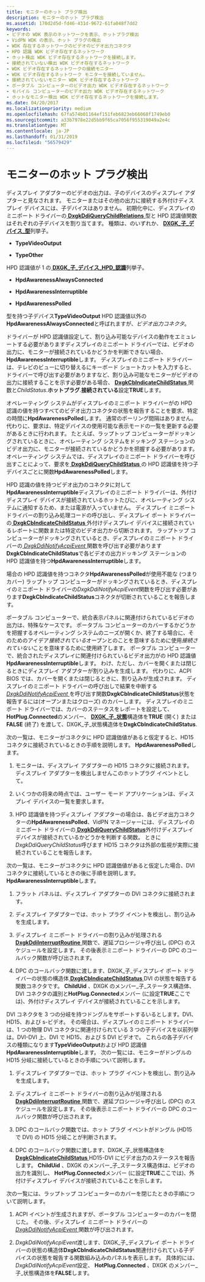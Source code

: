 ```yaml
---
title: モニターのホット プラグ検出
description: モニターのホット プラグ検出
ms.assetid: 170d2d5d-fd46-431d-9672-61fa048f7dd2
keywords:
- ビデオの WDK 表示のネットワークを表示、ホットプラグ検出
- VidPN WDK の表示、ホット プラグの検出
- WDK 存在するネットワークのビデオのビデオ出力コネクタ
- HPD 認識 WDK ビデオ存在するネットワーク
- ホット検出 WDK ビデオ存在するネットワークを接続します。
- 接続されていない検出 WDK ビデオ存在するネットワーク
- WDK ビデオ存在するネットワークの接続モニター
- WDK ビデオ存在するネットワーク モニターを接続していません。
- 接続されていないモニター WDK ビデオ存在するネットワーク
- ポータブル コンピューターのビデオ出力 WDK ビデオ存在するネットワーク
- モバイル コンピューターのビデオ出力 WDK ビデオ存在するネットワーク
- ホットなモニター検出 WDK ビデオ存在するネットワークを接続します。
ms.date: 04/20/2017
ms.localizationpriority: medium
ms.openlocfilehash: 67fa574b01164ef151feb6823eb66068f1749eb0
ms.sourcegitcommit: a33b7978e22d5bb9f65ca7056f955319049a2e4c
ms.translationtype: MT
ms.contentlocale: ja-JP
ms.lasthandoff: 01/31/2019
ms.locfileid: "56579429"
---
```

# <a name="monitor-hot-plug-detection"></a>モニターのホット プラグ検出


ディスプレイ アダプターのビデオの出力は、子のデバイスのディスプレイ アダプターと見なされます。 モニターまたはその他の出力に接続する外付けディスプレイ デバイスには、子デバイスはありません。 初期化中に、ディスプレイのミニポート ドライバーの[ **DxgkDdiQueryChildRelations** ](https://msdn.microsoft.com/library/windows/hardware/ff559750)型と HPD 認識値関数はそれぞれの子デバイスを割り当てます。 種類は、のいずれか、 [ **DXGK\_子\_デバイス\_型**](https://msdn.microsoft.com/library/windows/hardware/ff561008)列挙子。

-   **TypeVideoOutput**

-   **TypeOther**

HPD 認識値が 1 の[ **DXGK\_子\_デバイス\_HPD\_認識**](https://msdn.microsoft.com/library/windows/hardware/ff561006)列挙子。

-   **HpdAwarenessAlwaysConnected**

-   **HpdAwarenessInterruptible**

-   **HpdAwarenessPolled**

型を持つ子デバイス**TypeVideoOutput** HPD 認識値以外の**HpdAwarenessAlwaysConnected**と呼ばれますが、*ビデオ出力コネクタ*。

ドライバーが HPD 認識値設定して、割り込み可能なデバイスの動作をエミュレートする必要がありますディスプレイのミニポート ドライバーでは、ビデオの出力に、モニターが接続されているかどうかを判断できない場合、 **HpdAwarenessInterruptible**します。 ディスプレイのミニポート ドライバーは、テレビのビューに切り替えるにキーボード ショートカットを入力すると、ドライバーで呼び出す必要がありますなど、割り込み可能なモニターがビデオの出力に接続することを示す必要がある場合、 [ **DxgkCbIndicateChildStatus** ](https://msdn.microsoft.com/library/windows/hardware/ff559522)関数と*ChildStatus*.**ホットプラグ**.**接続されている**設定**TRUE**します。

オペレーティング システムがディスプレイのミニポート ドライバーがの HPD 認識の値を持つすべてのビデオ出力コネクタの状態を報告することを要求、特定の時間に**HpdAwarenessPolled**します。 通常のポーリング間隔はありません。代わりに、要求は、特定デバイスの使用可能な表示モードの一覧を更新する必要があるときに行われます。 たとえば、ラップトップ コンピューターがドッキングされているときに、オペレーティング システムをドッキング ステーションのビデオ出力に、モニターが接続されているかどうかを把握する必要があります。 オペレーティング システムでは、ディスプレイのミニポート ドライバーを呼び出すことによって、要求を[ **DxgkDdiQueryChildStatus** ](https://msdn.microsoft.com/library/windows/hardware/ff559754)の HPD 認識値を持つ子デバイスごとに関数**HpdAwarenessPolled**します。

HPD 認識の値を持つビデオ出力のコネクタに対して**HpdAwarenessInterruptible**ディスプレイのミニポート ドライバーは、外付けディスプレイ デバイスが接続されているホットたびに、オペレーティング システムに通知するため、または電源が入っていません。 ディスプレイ ミニポート ドライバーの割り込み処理コードの呼び出し、ディスプレイ ポート ドライバーの[ **DxgkCbIndicateChildStatus** ](https://msdn.microsoft.com/library/windows/hardware/ff559522)外付けディスプレイ デバイスに接続されているレポートに関数または特定のビデオ出力から切断されます。 ラップトップ コンピューターがドッキングされているとき、ディスプレイのミニポート ドライバーの[ *DxgkDdiNotifyAcpiEvent* ](https://msdn.microsoft.com/library/windows/hardware/ff559695)関数を呼び出す必要があります**DxgkCbIndicateChildStatus**で各ビデオの出力ドッキング ステーションの HPD 認識値を持つ**HpdAwarenessInterruptible**します。

場合の HPD 認識値を持つコネクタ**HpdAwarenessPolled**が使用不能な (つまりカバー) ラップトップ コンピューターがドッキングされているとき、ディスプレイのミニポート ドライバーの*DxgkDdiNotifyAcpiEvent*関数を呼び出す必要があります**DxgkCbIndicateChildStatus**コネクタが切断されていることを報告します。

ポータブル コンピューターで、統合表示パネルに関連付けられているビデオの出力は、特殊なケースです。 ポータブル コンピューターのカバーするかどうかを把握するオペレーティング システムのニーズが開くか、終了する場合に、そのためのアイデア*接続されている*オープンとのことを意味するために使用*接続されていない*ことを意味するために使用終了します。 ポータブル コンピューターで、統合されたディスプレイに関連付けられているビデオ出力がの HPD 認識値**HpdAwarenessInterruptible**します。 わけ、ただし、カバーを開くまたは閉じるときにディスプレイ アダプターが割り込みを生成します。 代わりに、ACPI BIOS では、カバーを開くまたは閉じるときに、割り込みが生成されます。 ディスプレイのミニポート ドライバーの呼び出しで結果を中断する[ *DxgkDdiNotifyAcpiEvent* ](https://msdn.microsoft.com/library/windows/hardware/ff559695)を呼び出す関数**DxgkCbIndicateChildStatus**状態を報告するには(オープンまたはクローズ) のカバーします。 ディスプレイのミニポート ドライバーでは、カバーのステータスをレポートを設定して、 **HotPlug.Connected**のメンバー、 [ **DXGK\_子\_状態**](https://msdn.microsoft.com/library/windows/hardware/ff561010)構造体を**TRUE** (開く) または**FALSE** (終了) を渡して、DXGK\_子\_状態構造体を**DxgkCbIndicateChildStatus**.

次の一覧は、モニターがコネクタに HPD 認識価値があると仮定すると、HD15 コネクタに接続されているときの手順を説明します。 **HpdAwarenessPolled**します。

1.  モニターは、ディスプレイ アダプターの HD15 コネクタに接続されます。 ディスプレイ アダプターを検出しませんこのホットプラグ イベントとして。

2.  いくつかの将来の時点では、ユーザー モード アプリケーションは、ディスプレイ デバイスの一覧を要求します。

3.  HPD 認識値を持つディスプレイ アダプターの場合は、各ビデオ出力コネクターの**HpdAwarenessPolled**、VidPN マネージャーには、ディスプレイのミニポート ドライバーの[ **DxgkDdiQueryChildStatus**](https://msdn.microsoft.com/library/windows/hardware/ff559754)外付けディスプレイ デバイスが接続されているかどうかを判断する関数。 ときに*DxgkDdiQueryChildStatus*呼びます HD15 コネクタは外部の監視が実際に接続されていることを報告します。

次の一覧は、モニターがコネクタに HPD 認識価値があると仮定した場合、DVI コネクタに接続しているときの後に手順を説明します。 **HpdAwarenessInterruptible**します。

1.  フラット パネルは、ディスプレイ アダプターの DVI コネクタに接続されます。

2.  ディスプレイ アダプターでは、ホット プラグ イベントを検出し、割り込みを生成します。

3.  ディスプレイ ミニポート ドライバーの割り込みが処理される[ **DxgkDdiInterruptRoutine** ](https://msdn.microsoft.com/library/windows/hardware/ff559680)関数で、遅延プロシージャ呼び出し (DPC) のスケジュールを設定します。 その後表示ミニポート ドライバーの DPC のコールバック関数が呼び出されます。

4.  DPC のコールバック関数に渡します、DXGK\_子\_ディスプレイ ポート ドライバーの状態の構造体[ **DxgkCbIndicateChildStatus** ](https://msdn.microsoft.com/library/windows/hardware/ff559522) DVI の状態を報告する関数コネクタです。 **ChildUid** 、DXGK のメンバー\_子\_ステータス構造体、DVI コネクタの識別と**HotPlug.Connected**メンバー (に設定**TRUE**ここでは)、外付けディスプレイ デバイスが接続されていることを示します。

DVI コネクタを 3 つの分岐を持つドングルをサポートするいるとします。DVI、HD15、および s-ビデオ。 その場合は、ディスプレイのミニポート ドライバーは、1 つの物理 DVI コネクタに関連付けられている 3 つの子デバイスを以前列挙は。DVI-DVI 上、DVI で HD15、および S DVI ビデオで。 これらの各子デバイスの種類になります**TypeVideoOutput**および HPD 認識値**HpdAwarenessInterruptible**します。 次の一覧には、モニターがドングルの HD15 分岐に接続しているときの手順について説明します。

1.  ディスプレイ アダプターでは、ホット プラグ イベントを検出し、割り込みを生成します。

2.  ディスプレイ ミニポート ドライバーの割り込みが処理される[ **DxgkDdiInterruptRoutine** ](https://msdn.microsoft.com/library/windows/hardware/ff559680)関数で、遅延プロシージャ呼び出し (DPC) のスケジュールを設定します。 その後表示ミニポート ドライバーの DPC のコールバック関数が呼び出されます。

3.  DPC のコールバック関数では、ホット プラグ イベントがドングル (HD15 で DVI) の HD15 分岐ことが判断されます。

4.  DPC のコールバック関数に渡します、DXGK\_子\_状態構造体を[ **DxgkCbIndicateChildStatus** ](https://msdn.microsoft.com/library/windows/hardware/ff559522) HD15-DVI にビデオ出力のステータスを報告します。 **ChildUid** 、DXGK のメンバー\_子\_ステータス構造体は、ビデオの出力を識別し、 **HotPlug.Connected**メンバー (に設定**TRUE**ここでは)、外付けディスプレイ デバイスが接続されていることを示します。

次の一覧には、ラップトップ コンピューターのカバーを閉じたときの手順について説明します。

1.  ACPI イベントが生成されますが、ポータブル コンピューターのカバーを閉じた。 その後、ディスプレイ ミニポート ドライバーの[ *DxgkDdiNotifyAcpiEvent* ](https://msdn.microsoft.com/library/windows/hardware/ff559695)関数が呼び出されます。

2.  *DxgkDdiNotifyAcpiEvent*渡します、DXGK\_子\_ディスプレイ ポート ドライバーの状態の構造体**DxgkCbIndicateChildStatus**関連付けられている子デバイスの状態を報告する関数組み込みのパネルを表示します。 具体的には、 *DxgkDdiNotifyAcpiEvent*設定、 **HotPlug.Connected** 、DXGK のメンバー\_子\_状態構造体を**FALSE**します。

 

 





